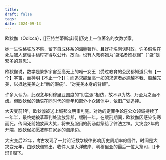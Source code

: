 ```yaml
---
title: 
draft: false
tags: 
date: 2024-09-13
---
```

欧狄伽（Odicca），[[亚特兰蒂斯城邦]]历史上一位著名的女数学家。  


她一生性格狂放不羁，留下自成体系的海量著作。且好托名刺讽时政，许多假名在死后被人整理手稿时才得以公开，故而，也有人戏称她为“盛名者欧狄伽”（“盛”是繁多的意思）。  


欧狄伽说，数学是繁多宇宙至高无上的唯一女王（受过教育的公民都知道只有【一个】宇宙，而神明【不止一个】）；而追求那至高一如的求道者必逾越本我、超越完美，以抵达完美之上“新的瑕疵”、“对完美本身的背叛”。  


许多人认为，此观念与利穆里亚国度的“幻主派”相仿，故不以为然、乃至为之而不齿。但欧狄伽的话语在同时代的青年和部分小众团体中，依旧广受追捧。  


大灾变前1年，欧狄伽被送上城邦文明审判庭。对她的定罪争论在公众领域持续了一年半，最终她被草草判处流放异邦，缓刑一年。在缓刑期间，欧狄伽因感染伤寒而死。传闻死前她放声大笑，将未及服用的药汤献祭给了律法之神。大灾变2年的开端，欧狄伽如愿被葬在家乡的海崖边。  


大灾变后22年，考古发现了一封论证数学规律影响历史周期率的信件，时间是大灾变元年，由欧狄伽寄出，收件人是大洋彼岸、利穆里亚的最后一位大祭司，[[卡玛]]阁下。